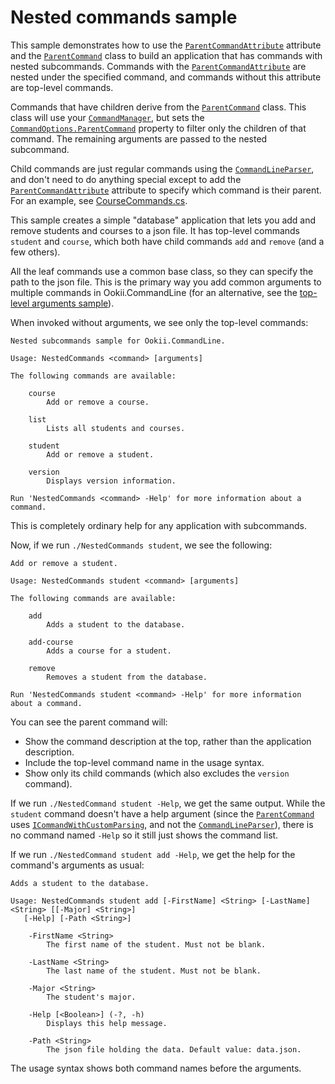 # Nested commands sample

This sample demonstrates how to use the [`ParentCommandAttribute`][] attribute and the [`ParentCommand`][]
class to build an application that has commands with nested subcommands. Commands with the
[`ParentCommandAttribute`][] are nested under the specified command, and commands without this attribute
are top-level commands.

Commands that have children derive from the [`ParentCommand`][]  class. This class will use your
[`CommandManager`][], but sets the [`CommandOptions.ParentCommand`][] property to filter only the
children of that command. The remaining arguments are passed to the nested subcommand.

Child commands are just regular commands using the [`CommandLineParser`][], and don't need to do
anything special except to add the [`ParentCommandAttribute`][] attribute to specify which command is
their parent. For an example, see [CourseCommands.cs](CourseCommands.cs).

This sample creates a simple "database" application that lets you add and remove students and
courses to a json file. It has top-level commands `student` and `course`, which both have child
commands `add` and `remove` (and a few others).

All the leaf commands use a common base class, so they can specify the path to the json file. This
is the primary way you add common arguments to multiple commands in Ookii.CommandLine (for an
alternative, see the [top-level arguments sample](../TopLevelArguments)).

When invoked without arguments, we see only the top-level commands:

```text
Nested subcommands sample for Ookii.CommandLine.

Usage: NestedCommands <command> [arguments]

The following commands are available:

    course
        Add or remove a course.

    list
        Lists all students and courses.

    student
        Add or remove a student.

    version
        Displays version information.

Run 'NestedCommands <command> -Help' for more information about a command.
```

This is completely ordinary help for any application with subcommands.

Now, if we run `./NestedCommands student`, we see the following:

```text
Add or remove a student.

Usage: NestedCommands student <command> [arguments]

The following commands are available:

    add
        Adds a student to the database.

    add-course
        Adds a course for a student.

    remove
        Removes a student from the database.

Run 'NestedCommands student <command> -Help' for more information about a command.
```

You can see the parent command will:

- Show the command description at the top, rather than the application description.
- Include the top-level command name in the usage syntax.
- Show only its child commands (which also excludes the `version` command).

If we run `./NestedCommand student -Help`, we get the same output. While the `student` command
doesn't have a help argument (since the [`ParentCommand`][] uses [`ICommandWithCustomParsing`][],
and not the [`CommandLineParser`][]), there is no command named `-Help` so it still just shows the
command list.

If we run `./NestedCommand student add -Help`, we get the help for the command's arguments as
usual:

```text
Adds a student to the database.

Usage: NestedCommands student add [-FirstName] <String> [-LastName] <String> [[-Major] <String>]
   [-Help] [-Path <String>]

    -FirstName <String>
        The first name of the student. Must not be blank.

    -LastName <String>
        The last name of the student. Must not be blank.

    -Major <String>
        The student's major.

    -Help [<Boolean>] (-?, -h)
        Displays this help message.

    -Path <String>
        The json file holding the data. Default value: data.json.
```

The usage syntax shows both command names before the arguments.

[`CommandLineParser`]: https://www.ookii.org/docs/commandline-4.1/html/T_Ookii_CommandLine_CommandLineParser.htm
[`CommandManager`]: https://www.ookii.org/docs/commandline-4.1/html/T_Ookii_CommandLine_Commands_CommandManager.htm
[`CommandOptions.ParentCommand`]: https://www.ookii.org/docs/commandline-4.1/html/P_Ookii_CommandLine_Commands_CommandOptions_ParentCommand.htm
[`ICommandWithCustomParsing`]: https://www.ookii.org/docs/commandline-4.1/html/T_Ookii_CommandLine_Commands_ICommandWithCustomParsing.htm
[`ParentCommand`]: https://www.ookii.org/docs/commandline-4.1/html/T_Ookii_CommandLine_Commands_ParentCommand.htm
[`ParentCommandAttribute`]: https://www.ookii.org/docs/commandline-4.1/html/T_Ookii_CommandLine_Commands_ParentCommandAttribute.htm

